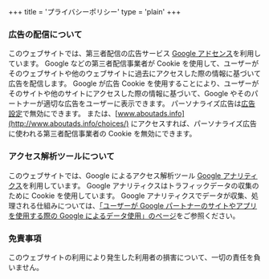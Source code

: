 +++
title = 'プライバシーポリシー'
type = 'plain'
+++

### 広告の配信について

このウェブサイトでは、第三者配信の広告サービス [Google アドセンス](https://www.google.co.jp/adsense/start/)を利用しています。
Google などの第三者配信事業者が Cookie を使用して、ユーザーがそのウェブサイトや他のウェブサイトに過去にアクセスした際の情報に基づいて広告を配信します。
Google が広告 Cookie を使用することにより、ユーザーがそのサイトや他のサイトにアクセスした際の情報に基づいて、Google やそのパートナーが適切な広告をユーザーに表示できます。
パーソナライズ広告は[広告設定](https://www.google.com/settings/ads)で無効にできます。
または、[www.aboutads.info](http://www.aboutads.info/choices/) にアクセスすれば、パーソナライズ広告に使われる第三者配信事業者の Cookie を無効にできます。

### アクセス解析ツールについて

このウェブサイトでは、Google によるアクセス解析ツール [Google アナリティクス](https://analytics.google.com/analytics/web/)を利用しています。
Google アナリティクスはトラフィックデータの収集のために Cookie を使用しています。
Google アナリティクスでデータが収集、処理される仕組みについては、[「ユーザーが Google パートナーのサイトやアプリを使用する際の Google によるデータ使用」のページ](https://www.google.com/intl/ja/policies/privacy/partners/)をご参照ください。

### 免責事項

このウェブサイトの利用により発生した利用者の損害について、一切の責任を負いません。